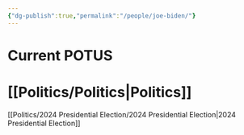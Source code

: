 ```yaml
---
{"dg-publish":true,"permalink":"/people/joe-biden/"}
---
```


# Current POTUS
# [[Politics/Politics\|Politics]]

[[Politics/2024 Presidential Election/2024 Presidential Election\|2024 Presidential Election]]
